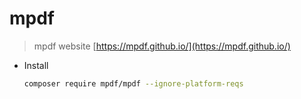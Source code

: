 # mpdf

> mpdf website [https://mpdf.github.io/](https://mpdf.github.io/)

- Install
    ```sh
    composer require mpdf/mpdf --ignore-platform-reqs
    ```
